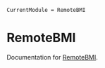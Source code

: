 ```@meta
CurrentModule = RemoteBMI
```

# RemoteBMI

Documentation for [RemoteBMI](https://github.com/eWaterCycle/RemoteBMI.jl).

